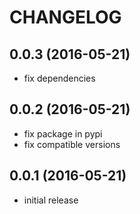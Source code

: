 # CHANGELOG

## 0.0.3 (2016-05-21)
- fix dependencies

## 0.0.2 (2016-05-21)
- fix package in pypi
- fix compatible versions

## 0.0.1 (2016-05-21)
- initial release
